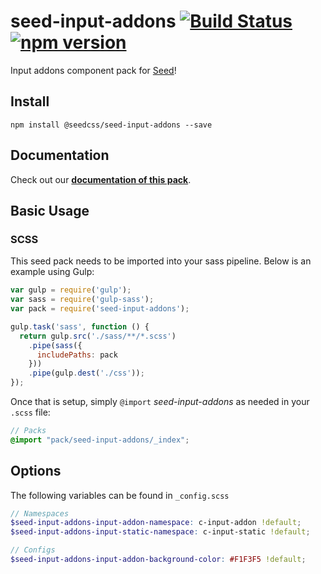 # seed-input-addons [![Build Status](https://travis-ci.org/helpscout/seed-input-addons.svg?branch=master)](https://travis-ci.org/helpscout/seed-input-addons) [![npm version](https://badge.fury.io/js/%40seedcss%2Fseed-input-addons.svg)](https://badge.fury.io/js/%40seedcss%2Fseed-input-addons)

Input addons component pack for [Seed](https://github.com/helpscout/seed)!

## Install
```
npm install @seedcss/seed-input-addons --save
```


## Documentation

Check out our **[documentation of this pack](http://developer.helpscout.net/seed/packs/seed-input-addons/)**.


## Basic Usage

### SCSS
This seed pack needs to be imported into your sass pipeline. Below is an example using Gulp:


```javascript
var gulp = require('gulp');
var sass = require('gulp-sass');
var pack = require('seed-input-addons');

gulp.task('sass', function () {
  return gulp.src('./sass/**/*.scss')
    .pipe(sass({
      includePaths: pack
    }))
    .pipe(gulp.dest('./css'));
});
```

Once that is setup, simply `@import` *seed-input-addons* as needed in your `.scss` file:

```scss
// Packs
@import "pack/seed-input-addons/_index";
```

## Options

The following variables can be found in `_config.scss`

```scss
// Namespaces
$seed-input-addons-input-addon-namespace: c-input-addon !default;
$seed-input-addons-input-static-namespace: c-input-static !default;

// Configs
$seed-input-addons-input-addon-background-color: #F1F3F5 !default;
```
